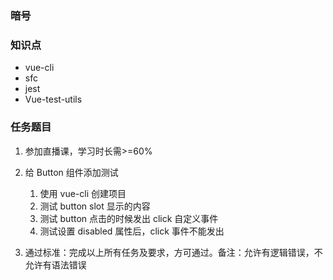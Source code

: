 ### 暗号

### 知识点

- vue-cli
- sfc
- jest
- Vue-test-utils

### 任务题目

1. 参加直播课，学习时长需>=60%

2. 给 Button 组件添加测试
   1. 使用 vue-cli 创建项目
   2. 测试 button slot 显示的内容
   3. 测试 button 点击的时候发出 click 自定义事件
   4. 测试设置 disabled 属性后，click 事件不能发出
3. 通过标准：完成以上所有任务及要求，方可通过。备注：允许有逻辑错误，不允许有语法错误
